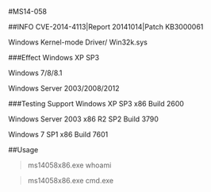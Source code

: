 #MS14-058

##INFO
CVE-2014-4113|Report 20141014|Patch KB3000061

Windows Kernel-mode Driver/ Win32k.sys

###Effect
Windows XP SP3

Windows 7/8/8.1

Windows Server 2003/2008/2012


###Testing Support
Windows XP SP3 x86 Build 2600

Windows Server 2003 x86 R2 SP2 Build 3790

Windows 7 SP1 x86 Build 7601


##Usage
>ms14058x86.exe whoami

>ms14058x86.exe cmd.exe


